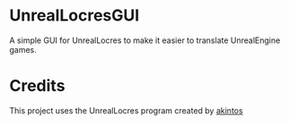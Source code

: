 # UnrealLocresGUI
A simple GUI for UnrealLocres to make it easier to translate UnrealEngine games.

# Credits
This project uses the UnrealLocres program created by [akintos](https://github.com/akintos)
